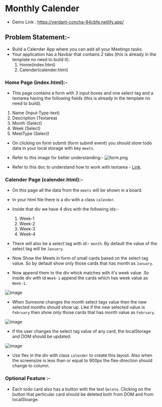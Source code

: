 # Monthly Calender
- Demo Link :  https://verdant-concha-94cbfe.netlify.app/

## Problem Statement:-

- Build a Calender App where you can add all your Meetings tasks.
- Your application has a Navbar that contains 2 tabs (this is already in the template no need to build it).
  1. Home(index.html)
  2. Calender(calender.html)

### Home Page (index.html):-

- This page contains a form with 3 input boxes and one select tag and a textarea having the following fields (this is already in the template no need to build).

1. Name (Input-Type-text)
2. Description (Textarea)
3. Month (Select)
4. Week (Select)
5. MeetType (Select)

- On clicking on form submit (form submit event) you should store todo data in your local storage with key `meets`.

- Refer to this image for better understanding:- ![form.png](https://masai-course.s3.ap-south-1.amazonaws.com/editor/uploads/2023-01-18/Screenshot%202023-01-18%20at%205.12.07%20PM_216301.png)

- Refer to this doc to understand how to work with textarea - [Link](https://developer.mozilla.org/en-US/docs/Web/HTML/Element/textarea).

### Calender Page (calender.html):-

- On this page all the data from the `meets` will be shown in a board.
- In your html file there is a div with a class `calender`.
- Inside that div we have 4 divs with the following ids:-

  1. Week-1
  2. Week-2
  3. Week-3
  4. Week-4

- There will also be a select tag with id:- `month`. By default the value of the select tag will be `January`.

- Now Show the Meets in form of small cards based on the select tag value. So by default show only those cards that has month as `January`.

- Now append them to the div whick matches with it's week value. So inside div with id `Week-1` append the cards which has week value as `Week-1`.

![image](https://masai-course.s3.ap-south-1.amazonaws.com/editor/uploads/2023-01-18/Screenshot%202023-01-18%20at%205.14.51%20PM_731513.png)

- When Someone changes the month select tags value then the new selected months should show up. Like if the new selected value is `February` then show only those cards that has month value as `February`.

![image](https://masai-course.s3.ap-south-1.amazonaws.com/editor/uploads/2023-01-18/Screenshot%202023-01-18%20at%205.15.48%20PM_393423.png)

- If the user changes the select tag value of any card, the localStorage and DOM should be updated.

![image](https://masai-course.s3.ap-south-1.amazonaws.com/editor/uploads/2023-01-18/Screenshot%202023-01-18%20at%205.16.09%20PM_659231.png)

- Use flex in the div with class `calender` to create this layout. Also when the screensize is less than or equal to 900px the flex-direction should change to column.

### Optional Feature :-

- Each todo card also has a button with the text `Delete`. Clicking on the button that perticular card should be deleted both from DOM and from localStoarge.
